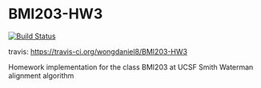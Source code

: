 # BMI203-HW3

[![Build
Status](https://travis-ci.org/wongdaniel8/BMI203-HW3.svg?branch=master)](https://travis-ci.org/wongdaniel8/BMI203-HW3)

travis: https://travis-ci.org/wongdaniel8/BMI203-HW3

Homework implementation for the class BMI203 at UCSF
Smith Waterman alignment algorithm